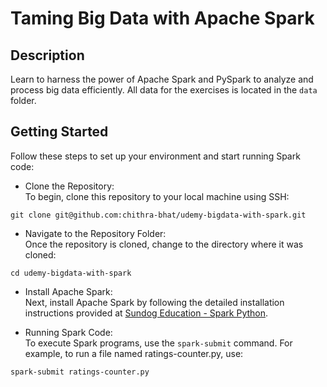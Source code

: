 # Taming Big Data with Apache Spark

## Description

Learn to harness the power of Apache Spark and PySpark to analyze and process big data efficiently. All data for the exercises is located in the `data` folder.

## Getting Started

Follow these steps to set up your environment and start running Spark code:

- Clone the Repository: <br> To begin, clone this repository to your local machine using SSH:

```
git clone git@github.com:chithra-bhat/udemy-bigdata-with-spark.git
```

- Navigate to the Repository Folder: <br> Once the repository is cloned, change to the directory where it was cloned:

```
cd udemy-bigdata-with-spark
```

- Install Apache Spark: <br> Next, install Apache Spark by following the detailed installation instructions provided at [Sundog Education - Spark Python](https://www.sundog-education.com/spark-python/).

- Running Spark Code: <br> To execute Spark programs, use the `spark-submit` command. For example, to run a file named ratings-counter.py, use:

```
spark-submit ratings-counter.py

